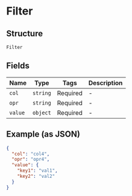 
# Filter

## Structure

`Filter`

## Fields

| Name | Type | Tags | Description |
|  --- | --- | --- | --- |
| `col` | `string` | Required | - |
| `opr` | `string` | Required | - |
| `value` | `object` | Required | - |

## Example (as JSON)

```json
{
  "col": "col4",
  "opr": "opr4",
  "value": {
    "key1": "val1",
    "key2": "val2"
  }
}
```

